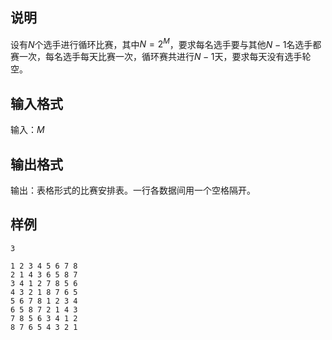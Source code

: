 <h2>说明</h2>

设有$N$个选手进行循环比赛，其中$N=2^M$，要求每名选手要与其他$N−1$名选手都赛一次，每名选手每天比赛一次，循环赛共进行$N−1$天，要求每天没有选手轮空。
<h2>输入格式</h2>

输入：$M$

<h2>输出格式</h2>

输出：表格形式的比赛安排表。一行各数据间用一个空格隔开。

<h2>样例</h2>
<pre><code class="language-input1">3</code></pre><pre><code class="language-output1">1 2 3 4 5 6 7 8
2 1 4 3 6 5 8 7
3 4 1 2 7 8 5 6
4 3 2 1 8 7 6 5
5 6 7 8 1 2 3 4
6 5 8 7 2 1 4 3
7 8 5 6 3 4 1 2
8 7 6 5 4 3 2 1</code></pre>
